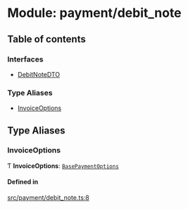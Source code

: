 # Module: payment/debit\_note

## Table of contents

### Interfaces

- [DebitNoteDTO](../interfaces/payment_debit_note.DebitNoteDTO.md)

### Type Aliases

- [InvoiceOptions](payment_debit_note.md#invoiceoptions)

## Type Aliases

### InvoiceOptions

Ƭ **InvoiceOptions**: [`BasePaymentOptions`](../interfaces/payment_config.BasePaymentOptions.md)

#### Defined in

[src/payment/debit_note.ts:8](https://github.com/golemfactory/golem-js/blob/c28a1b0/src/payment/debit_note.ts#L8)
